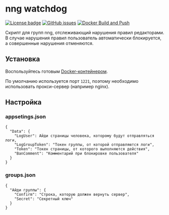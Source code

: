 # nng watchdog

[![License badge](https://img.shields.io/badge/license-EUPL-blue.svg)](LICENSE)
[![GitHub issues](https://img.shields.io/github/issues/MrAlonas/nng-watchdog)](https://github.com/MrAlonas/nng-watchdog/issues)
[![Docker Build and Push](https://github.com/MrAlonas/nng-watchdog/actions/workflows/docker.yml/badge.svg)](https://github.com/MrAlonas/nng-watchdog/actions/workflows/docker.yml)

Скрипт для групп nng, отслеживающий нарушения правил редакторами. В случае нарушения правил пользователь автоматически блокируется, а совершенные нарушения отменяются.

## Установка

Воспользуйтесь готовым [Docker-контейнером](https://github.com/orgs/MrAlonas/packages/container/package/nng-watchdog).

По умолчанию используется порт `1221`, поэтому необходимо использовать прокси-сервер (например nginx).

## Настройка

### appsetings.json

```
{
  "Data": {
    "LogUser": Айди страницы человека, которому будут отправляться логи,
    "LogGroupToken": "Токен группы, от которой отправляются логи",
    "Token": "Токен страницы, от которого выполняются действия",
    "BanComment": "Комментарий при блокировке пользователя"
  }
}
```

### groups.json

```
{
  "Айди группы": {
    "Confirm": "Строка, которую должен вернуть сервер",
    "Secret": "Секретный ключ"
  }
}
```
